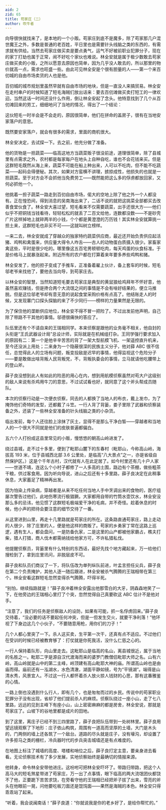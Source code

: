 ```yaml
---
aid: 2
zid: 65
title: 苟家庄（二）
author: 吹牛者
---
```


向导很快就找来了，是本地的一个小贩。苟家庄到底不是魔多，除了苟家那几户混世魔王之外，多数是普通的老百姓，平日里也是需要针头线脑之类的东西的，有需求就有供给。当然去苟家庄做买卖是要点勇气，运气不好被前职业犯罪分子，现在的家丁打劫也属于正常，闹不好吃个家伙也难说。林全安就是属于极少数敢去苟家庄做买卖的小贩，之所以愿意去原因也简单，因为几乎没人敢去的，所以那里的物价就高一点，需求也旺盛一些。由此可见林全安是个很有胆量的人——第一个来百仞城的自由市场卖货的人也是他。

百仞城的城市规划里虽然早就有自由市场的地块，但是一直没人来搞贸易。林全安在走村串户的时候知道了短毛海贼们放出话来：要去百仞滩做买卖打短工的一律欢迎。当然这话一时间还没什么作用，倒让林全安起了念头。他特意找到了几个从百仞滩回来的劳工，细细地问了当地的情况，得出了一个结论：

这伙短毛一时半会是不会走的，原因很简单，他们在拼命的盖房子，很有在当地安家落户的意思。

既然要安家落户，就会有很多的需求，里面的商机很大。

林全安决定，去试探一下。去之前，他充分做了准备。

他的货物是一担蔬菜——临高这地方当蔬菜贩子很没前途，道理很简单，除了县城里有点需求之外，农村都是每家每户在地头上自种自吃，谁也不会花钱来买。但是这群短毛既然从海上来，蔬菜不可能在船上种出来，人可以不吃肉，但不能不吃蔬菜——起码会得便秘。其次，如果对方蛮横不讲理，掳掠成性，他损失的也就是一担蔬菜。至于对方会不会抓他当免费劳工——既然能把这么多的俘虏都放回家，又何必抓他一个。

他挑着一担子蔬菜一路走到百仞自由市场，偌大的空地上除了他之外一个人都没有。正在惶恐间，得到消息的吴南海出来了，二话不说的就把这挑菜全部都买去改善食堂伙食了。林全安大喜过望，短毛看来不仅需要蔬菜，出手还很大方——他们似乎不把铜钱当钱看待，轻轻松松的就丢了二百文给他，连数都没数——不是砂壳广片这样掉地上就碎两半的小钱，个个都是黄澄澄的万历钱！其实林全安就算挑一担土来，这群短毛也非买不可——这就叫树立榜样。

一来二去，林全安就成了穿越众的独家特约蔬菜供应商，最近还开始负责供应起活猪、鸡鸭和禽蛋来，供应量大得令人咋舌——古人的动物蛋白质摄入很少。家畜家禽这些，平时是很少吃的。哪里像这五百宅男顿顿吃肉，每天鸡蛋的伙食标准。于是价格马上就暴涨起来。附近所有的农户都在打算着来年要多养些鸡鸭和猪。

林全安发了，他的担子变成了手推车，正准备着雇上伙计，备上套车的时候，短毛邬老爷来找他了，要他去当向导，到苟家庄去。

以林全安的智慧，当然知道短毛要去苟家庄是典型的黄鼠狼给鸡拜年不怀好意，他虽然喜欢赚钱，但是搀合两个大流氓之间的事情是不会有啥好结果的，便立马推脱。但是这位邬老爷却有意无意的说起食堂采购价格有点高了。他结账走人的时候，又发现寨门口探头探脑的来了不少同行——榜样的力量果然是无限的。

为了保住他的垄断供应地位，林全安不得不冒一把险了。不过出发前他声明，自己除了带路不干其他的事情。邬德很痛快的答应了。

队伍里还有个不请自来的王瑞相同学。本来侦察是跟他的业务毫不相关，他自封的头衔是“王氏武器设计局”总设计师，实际就是在机械组打杂。王同学强行要求加入的原因有二：第一个是他辛辛苦苦的背了一架大型航模飞机、一架遥控直升机来，至今还没派上用处；二来身为一个隐蔽很深的民族主义分子，他对薛 ABC 很不信任，总觉得此人的立场有问题，叛变投敌是迟早的事情，他得监视这个危险分子——要是敢做出啥背叛人民背叛党，不，背叛执委会的事情，立马就请他吃腰带上的登山斧。

薛子良没想到此人有如此的险恶的用心在内，想到用航模侦察虽然对苟大户这级别的敌人来说有杀鸡用牛刀的意思，不过试试看也好，就同意了这个斧头帮成员随队。

本次的侦察行动是一次便衣侦察，同去的人都换了当地人的布衣，戴上发巾，为了掩饰他们奇特的发型，还都戴了斗笠。一行人背了背篓，娄子里除了武器和侦察装备之外，还装了一些林全安准备的针头线脑之类的小杂货。

临出发前，每个人还往脸上涂抹了灰土，显得不是那么干净白皙——穿越者和当地人的一个很大不同就是他们的皮肤普遍都偏白。

五六个人打扮成这县里常见的小贩，慢悠悠的朝高山岭进发了。

绕过县城，走不过十多里，便到了毗耶山麓下的东春村（毗耶山，今称高山岭，海拔高 193 米，位于县城西北部 3.6 公里处，是临高“八大景点”之一，亦是省级自然保护区。）这是个千年古村，汉代就有人在此定居了。如今村里还有几十户人家——世道不靖，连这么个小村子都修了一人多高的土围，路边有个茶棚，做些粗茶干粮，供过客食用。因为听向导说，进山之后还有十多里路，薛子良决定在此稍事休息，大家蓄足了精神再出发。

因为怕染上传染病，穿越者是从来不吃任何当地人手中烹调出来的食物的，医疗组屡次警告过他们，此地伤寒流行极猖獗。大家都用自带的竹筒水壶饮水，林全安没那么多的忌讳，他见惯了这群短毛极端爱干净的毛病，并不奇怪。趁着休息的时候，他小声的把待会要注意的细节交待了一番。

从这里进到山里，再走十几里路就是苟家庄的所在。这条路直通苟家庄，路上走动的人很少，除了庄里的人，便是他这样的商贩了。苟家的乡勇家丁常在这路上巡逻，遇有生人，都会盘问，一是防备仇家，二是这里的山产都被他家霸占，樵夫打柴，猎人打猎，商人伐木都需纳钱给他家方可，不许私猎私伐。

他提醒侦察员，背篓里有什么特别的东西话，最好先找个地方藏起来，万一给他们搜检到了，拿到庄里讯问，非脱层皮不可。

薛子良和队员们商议了一下，将队伍改为单列纵队前进，叶孟言担任尖兵，薛子良在第二个负责掩护，其他人逐一随后跟进，林全安被杀气腾腾的王瑞相带在第三个。林全安看这群短毛忽然变得杀气腾腾，吓得半死。

“别怕，继续指路就是！”薛子良冲着林全安露出他那雪白的大牙，阴森森地笑了一下，在他旁边的王瑞相心里打了个突，忽然觉得自己真要砍这 ABC 估计不是他对手。

“注意了，我们的任务是侦察敌人的设防，如果有可能，抓一名俘虏回来。”薛子良交待着，“没必要的话不要起任何冲突，但是一但发生交火，就要干净利落！”他环视了下身边这几个小伙子，“不要随意用枪，用你们的刀子！”

几个人都心里突了一下。杀人这买卖，生平第一次干，还真有点不适应。不过他们在受训的时候已经被教育够了：打仗就是你死我活，没什么仁慈之心的。

一行人保持着队形，向山里走去。这毗耶山是临高的名山，离县城很近，属于当地的名胜之一。毗耶二字是源自汉代渡海而来的婆罗门教僧侣毗耶大师之名。山有六岭，高山岭就是山中的第二主峰，岭顶建有高山毗耶大神的庙。所谓高山岭也是由庙而得。庙前还有一泓湖水，水色清澈，湖面平静如镜，号为“平镜湖”。端得是山清水秀，风景宜人。不过这一行人都怀着杀人放火掠人钱财的心思，那有这番雅鉴的心情。

一路上倒也没遇到什么行人，即有几个，也是匆匆而过的乡民。传说中的苟家职业犯罪分子没有出现，省却了他们提前杀人的麻烦。侦察队绕过一座小山，走了七八里路，远远的见到主峰下有座小山，山上密密麻麻的都是房舍，林全安说，那就是苟家庄了。山坡下的谷地里都是成片的田地。

到了这里，离庄子已经不到三四里路了，薛子良把队伍带到一处树林里。薛子良用望远镜观察了下地形：庄子依山构筑，周围有一道高而坚厚的土墙，大门是木头的，门两侧的墙上还各筑了一个敌台。道路的尽头就是庄子，没有壕沟，却设置了许多拒马之类的栅栏，冷兵器时代的步兵突击城墙还是有点难度的。

在地图上标注了城墙的高度、塔楼和哨位之后，薛子良打定主意，要亲身进去看看。无论侦察技术有了多少发展，实地侦察始终是最确切的情报来源。

他转身，命令林全安带他进庄。这吩咐可把林全安吓坏了。带路归带路，把这个人高马大的短毛煞星带进了苟家庄，万一出了点事情，眼下临高的两大流氓团伙都饶不了他，正要跪下苦苦求饶，在旁看守他的王瑞相已经把斧子拔了出来，雪亮的斧头在他眼前一晃，问他要吃板刀面还是馄饨面——果然是海贼的本色。林全安只得乖乖站了起来。

“听着，我会说闽南话！”薛子良道：“你就说我是你的老乡好了，是给你帮忙的。”
